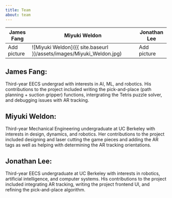 ```yaml
---
title: Team
about: team
---
```


| **James Fang**  | **Miyuki Weldon**                                                    | **Jonathan Lee** |
| --------------- | -------------------------------------------------------------------- | ---------------- |
| Add picture     | ![Miyuki Weldon]({{ site.baseurl }}/assets/images/Miyuki_Weldon.jpg) | Add picture      |


## James Fang: 
Third-year EECS undergrad with interests in AI, ML, and robotics. His contributions to the project included writing the pick-and-place (path planning + suction gripper) functions, intergrating the Tetris puzzle solver, and debugging issues with AR tracking.

## Miyuki Weldon: 
Third-year Mechanical Engineering undergraduate at UC Berkeley with interests in design, dynamics, and robotics. Her contributions to the project included designing and laser cutting the game pieces and adding the AR tags as well as helping with determining the AR tracking orientations.

## Jonathan Lee: 
Third-year EECS undergraduate at UC Berkeley with interests in robotics, artificial intelligence, and computer systems. His contributions to the project included integrating AR tracking, writing the project frontend UI, and refining the pick-and-place algorithm.
